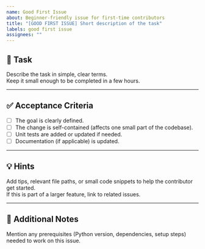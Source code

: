 ```yaml
---
name: Good First Issue
about: Beginner-friendly issue for first-time contributors
title: "[GOOD FIRST ISSUE] Short description of the task"
labels: good first issue
assignees: ""
---
```


## 📝 Task
Describe the task in simple, clear terms.  
Keep it small enough to be completed in a few hours.

---

## ✅ Acceptance Criteria
- [ ] The goal is clearly defined.
- [ ] The change is self-contained (affects one small part of the codebase).
- [ ] Unit tests are added or updated if needed.
- [ ] Documentation (if applicable) is updated.

---

## 💡 Hints
Add tips, relevant file paths, or small code snippets to help the contributor get started.  
If this is part of a larger feature, link to related issues.

---

## 📎 Additional Notes
Mention any prerequisites (Python version, dependencies, setup steps) needed to work on this issue.
